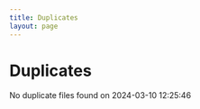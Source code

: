 ```yaml
---
title: Duplicates
layout: page
---
```


# Duplicates

No duplicate files found on 2024-03-10 12:25:46